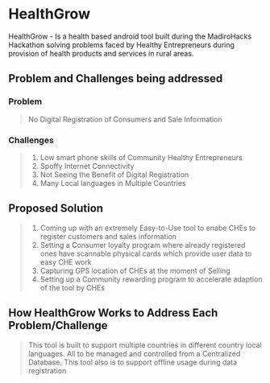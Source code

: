 # HealthGrow
HealthGrow - Is a health based android tool built during the MadiroHacks Hackathon solving problems faced by Healthy Entrepreneurs during provision of health products and services in rural areas.

## Problem and Challenges being addressed
### Problem
> No Digital Registration of Consumers and Sale Information
### Challenges
> 1. Low smart phone skills of Community Healthy Entrepreneurs
> 2. Spoffy Internet Connectivity
> 3. Not Seeing the Benefit of Digital Registration
> 4. Many Local languages in Multiple Countries

## Proposed Solution
> 1. Coming up with an extremely Easy-to-Use tool to enabe CHEs to register customers and sales information
> 2. Setting a Consumer loyalty program where already registered ones have scannable physical cards which provide user data to easy CHE work
> 3. Capturing GPS location of CHEs at the moment of Selling
> 4. Setting up a Community rewarding program to accelerate adaption of the tool by CHEs

## How HealthGrow Works to Address Each Problem/Challenge
> This tool is built to support multiple countries in different country local languages. All to be managed and controlled from a Centralized Database.
> This tool also is to support offline usage during data registration
> 
